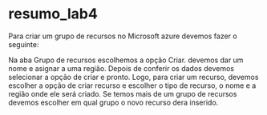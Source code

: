 # resumo_lab4

Para criar um grupo de recursos no Microsoft azure devemos fazer o seguinte:

Na aba Grupo de recursos escolhemos a opção Criar. devemos dar um nome e asignar a uma região. Depois de conferir os dados devemos selecionar a opção de criar e pronto.
Logo, para criar um recurso, devemos escolher a opção de criar recurso e escolher o tipo de recurso, o nome e a região onde ele será criado. 
Se temos mais de um grupo de recursos devemos escolher em qual grupo o novo recurso dera inserido.
